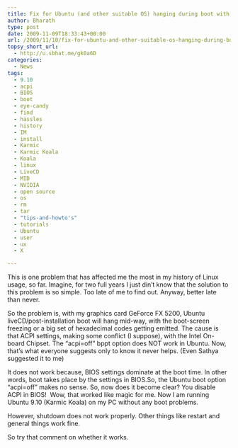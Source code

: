 ```yaml
---
title: Fix for Ubuntu (and other suitable OS) hanging during boot with nVidia GeForce FX 5200 (and other suitable cards)
author: Bharath
type: post
date: 2009-11-09T18:33:43+00:00
url: /2009/11/10/fix-for-ubuntu-and-other-suitable-os-hanging-during-boot-with-nvidia-geforce-fx-5200-and-other-suitable-cards/
topsy_short_url:
  - http://u.sbhat.me/gk0a6D
categories:
  - News
tags:
  - 9.10
  - acpi
  - BIOS
  - boot
  - eye-candy
  - find
  - hassles
  - history
  - IM
  - install
  - Karmic
  - Karmic Koala
  - Koala
  - linux
  - LiveCD
  - MID
  - NVIDIA
  - open source
  - os
  - rm
  - tar
  - "tips-and-howto's"
  - tutorials
  - Ubuntu
  - user
  - ux
  - X

---
```

This is one problem that has affected me the most in my history of Linux usage, so far. Imagine, for two full years I just din&#8217;t know that the solution to this problem is so simple. Too late of me to find out. Anyway, better late than never.

So the problem is, with my graphics card GeForce FX 5200, Ubuntu liveCD/post-installation boot will hang mid-way, with the boot-screen freezing or a big set of hexadecimal codes getting emitted. The cause is that ACPI settings, making some conflict (I suppose), with the Intel On-board Chipset. The &#8220;acpi=off&#8221; bppt option does NOT work in Ubuntu. Now, that&#8217;s what everyone suggests only to know it never helps. (Even Sathya suggested it to me)

It does not work because, BIOS settings dominate at the boot time. In other words, boot takes place by the settings in BIOS.So, the Ubuntu boot option &#8220;acpi=off&#8221; makes no sense. So, now does it become clear? You disable ACPI in BIOS!  Wow, that worked like magic for me. Now I am running Ubuntu 9.10 (Karmic Koala) on my PC without any boot problems.

However, shutdown does not work properly. Other things like restart and general things work fine.

So try that comment on whether it works.